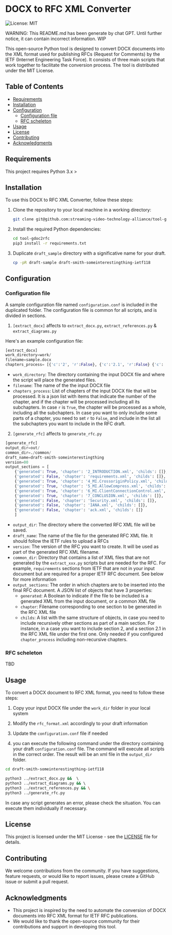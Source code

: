 # DOCX to RFC XML Converter

![License: MIT](https://img.shields.io/badge/License-MIT-blue.svg)

WARNING: This README.md has been generate by chat GPT. Until further notice, it can contain incorrect information. WIP


This open-source Python tool is designed to convert DOCX documents into the XML format used for publishing RFCs (Request for Comments) by the IETF (Internet Engineering Task Force). It consists of three main scripts that work together to facilitate the conversion process. The tool is distributed under the MIT License.

## Table of Contents
- [Requirements](#requirements)
- [Installation](#installation)
- [Configuration](#configuration)
    - [Configuration file](#configuration-file)
    - [RFC scheleton](#rfc-scheleton)
- [Usage](#usage)
- [License](#license)
- [Contributing](#contributing)
- [Acknowledgments](#acknowledgments)

## Requirements

This project requires Python 3.x >

## Installation

To use this DOCX to RFC XML Converter, follow these steps:

1. Clone the repository to your local machine in a working directory:

   ```bash
   git clone git@github.com:streaming-video-technology-alliance/tool-gdoc2rfc.git
   ```

2. Install the required Python dependencies:

   ```bash
   cd tool-gdoc2rfc
   pip3 install -r requirements.txt
   ```

3. Duplicate `draft_sample` directory with a significative name for your draft. 

   ```bash
   cp -pR draft-sample draft-smith-someinterestingthing-ietf118
   ```

## Configuration

### Configuration file

A sample configuration file named `configuration.conf` is included in the duplicated folder. The configuration file is common for all scripts, and is divided in sections.

1. `[extract_docx]` affects to `extract_docx.py`, `extract_references.py` & `extract_diagrams.py` 


 Here's an example configuration file:

```python
[extract_docx]
work_directory=work/
filename=sample.docx
chapters_process= [{'c':'2', 'r':False}, {'c':'2.1', 'r':False} {'c': '4', 'r':True}, {'c':'5', 'r':True}, {'c':'6', 'r':True}, {'c':'7', 'r':True}]
```

- `work_directory`: The directory containing the input DOCX file and where the script will place the generated files.
- `filename`: The name of the the input DOCX file 
- `chapters_process`: List of chapters of the input DOCX file that will be processed. It is a json list with items that indicate the number of the chapter, and if the chapter will be processed including all its subchapters. In case `r` is `True`, the chapter will be processed as a whole, including all the subchapters. In case you want to only include some parts of a chapter, you need to set `r` to `False`, and include in the list all the subchapters you want to include in the RFC draft.

2. `[generate_rfc]` affects to `generate_rfc.py` 

```python
[generate_rfc]
output_dir=out/
common_dir=./common/
draft_name=draft-smith-someinterestingthing
version=00
output_sections = [
    {'generated': True, 'chapter': '2_INTRODUCTION.xml', 'childs': []},
    {'generated': False, 'chapter': 'requirements.xml', 'childs': []},
    {'generated': True, 'chapter': '4_MI.CrossoriginPolicy.xml', 'childs': []},
    {'generated': True, 'chapter': '5_MI.AllowCompress.xml', 'childs': []},
    {'generated': True, 'chapter': '6_MI.ClientConnectionControl.xml', 'childs': []},
    {'generated': True, 'chapter': '7_CONCLUSION.xml', 'childs': []},
    {'generated': False, 'chapter': 'Security.xml', 'childs': []},
    {'generated': False, 'chapter': 'IANA.xml', 'childs': []},
    {'generated': False, 'chapter': 'ack.xml', 'childs': []}
    ]
```

- `output_dir`: The directory where the converted RFC XML file will be saved.
- `draft_name`: The name of the file for the generated RFC XML file. It should follow the IETF rules to upload a RFCs
- `version`: The version of the RFC you want to create. It will be used as part of the generated RFC XML filename.
- `common_dir`: Directory that contains a list of XML files that are not generated by the `extract_xxx.py` scripts but are needed for the RFC. For example, `requirements` sections from IETF that are not in your input document but are required for a proper IETF RFC document. See below for more information
- `output_sections`: The order in which chapters are to be inserted into the final RFC document. A JSON list of objects that have 3 properties:
  - `generated`: A Boolean to indicate if the file to be included is a generated XML from the input document, or a common XML file
  - `chapter`: Filename corresponding to one section to be generated in the RFC XML file
  - `childs`: A list with the same structure of objects, in case you need to include recursively other sections as part of a main section. For instance, in a case you want to include section 2, and a section 2.1 in the RFC XML file under the first one. Only needed if you configured `chapter_process` including non-recursive chapters.


### RFC scheleton

TBD


## Usage

To convert a DOCX document to RFC XML format, you need to follow these steps:

1. Copy your input DOCX file under the `work_dir` folder in your local system

2. Modify the `rfc_format.xml` accordingly to your draft information

3. Update the `configuration.conf` file if needed

2. you can execute the following command under the directory containing your draft `configuration.conf` file. The command will execute all scripts in the correct order. The result will be an xml file in the `output_dir` folder.


```bash
cd draft-smith-someinterestingthing-ietf118

python3 ../extract_docx.py &&  \ 
python3 ../extract_diagrams.py && \ 
python3 ../extract_references.py && \
python3 ../generate_rfc.py
```

In case any script generates an error, please check the situation. You can execute them individually if necessary.


## License

This project is licensed under the MIT License - see the [LICENSE](LICENSE) file for details.

## Contributing

We welcome contributions from the community. If you have suggestions, feature requests, or would like to report issues, please create a GitHub issue or submit a pull request.

## Acknowledgments

- This project is inspired by the need to automate the conversion of DOCX documents into RFC XML format for IETF RFC publications.
- We would like to thank the open-source community for their contributions and support in developing this tool.
